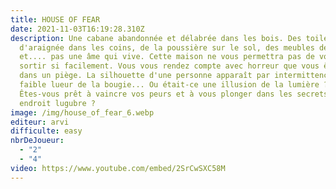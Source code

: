 ```yaml
---
title: HOUSE OF FEAR
date: 2021-11-03T16:19:28.310Z
description: Une cabane abandonnée et délabrée dans les bois. Des toiles
  d'araignée dans les coins, de la poussière sur le sol, des meubles délabrés
  et.... pas une âme qui vive. Cette maison ne vous permettra pas de vous en
  sortir si facilement. Vous vous rendez compte avec horreur que vous êtes pris
  dans un piège. La silhouette d'une personne apparaît par intermittence dans la
  faible lueur de la bougie... Ou était-ce une illusion de la lumière ?
  Êtes-vous prêt à vaincre vos peurs et à vous plonger dans les secrets de cet
  endroit lugubre ?
image: /img/house_of_fear_6.webp
editeur: arvi
difficulte: easy
nbrDeJoueur:
  - "2"
  - "4"
video: https://www.youtube.com/embed/2SrCwSXC58M
---
```

